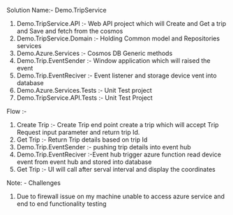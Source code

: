 Solution Name:- Demo.TripService
1.	Demo.TripService.API :- Web API project which will Create and Get a trip and Save and fetch from the  cosmos 
2.	Demo.TripService.Domain :- Holding Common model and Repositories services 
3.	Demo.Azure.Services :- Cosmos DB Generic methods 
4.	Demo.Trip.EventSender :- Window application which will raised the event 
5.	Demo.Trip.EventReciver :- Event listener and storage device vent into database
6.	Demo.Azure.Services.Tests :- Unit Test project 
7.	Demo.TripService.API.Tests :- Unit Test Project


 
Flow :-
1.	Create Trip :- Create Trip end point create a trip which will accept Trip Request input parameter and return trip Id.
2.	Get Trip :- Return Trip details based on trip Id
3.	Demo.Trip.EventSender :- pushing trip details into event hub 
4.	Demo.Trip.EventReciver :-Event hub trigger azure function read device event from event hub and stored  into database 
5.	Get Trip :- UI will call after serval interval and display the coordinates 

Note: - Challenges 
1.	Due to firewall issue on my machine unable to access azure service and end to end functionality testing  
